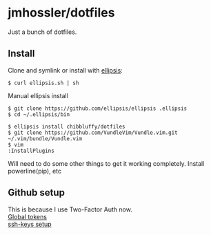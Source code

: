 # jmhossler/dotfiles
Just a bunch of dotfiles.

## Install
Clone and symlink or install with [ellipsis][ellipsis]:

```
$ curl ellipsis.sh | sh
```
Manual ellipsis install
```
$ git clone https://github.com/ellipsis/ellipsis .ellipsis
$ cd ~/.ellipsis/bin
```

```
$ ellipsis install chibbluffy/dotfiles
$ git clone https://github.com/VundleVim/Vundle.vim.git ~/.vim/bundle/Vundle.vim
$ vim
:InstallPlugins
```

[ellipsis]: http://ellipsis.sh

Will need to do some other things to get it working completely.
Install powerline(pip), etc


## Github setup
This is because I use Two-Factor Auth now.<br>
[Global tokens](
https://help.github.com/en/github/authenticating-to-github/creating-a-personal-access-token-for-the-command-line)<br>
[ssh-keys setup](
https://help.github.com/en/github/authenticating-to-github/generating-a-new-ssh-key-and-adding-it-to-the-ssh-agent)

